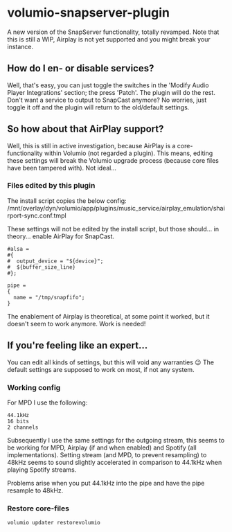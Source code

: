 # volumio-snapserver-plugin
A new version of the SnapServer functionality, totally revamped.
Note that this is still a WIP, Airplay is not yet supported and you might break your instance.

## How do I en- or disable services?
Well, that's easy, you can just toggle the switches in the 'Modify Audio Player Integrations' section; the press 'Patch'. The plugin will do the rest.
Don't want a service to output to SnapCast anymore? No worries, just toggle it off and the plugin will return to the old/default settings.

## So how about that AirPlay support?
Well, this is still in active investigation, because AirPlay is a core-functionality within Volumio (not regarded a plugin). This means, editing these settings will break the Volumio upgrade process (because core files have been tampered with). Not ideal... 

### Files edited by this plugin
The install script copies the below config:
/mnt/overlay/dyn/volumio/app/plugins/music_service/airplay_emulation/shairport-sync.conf.tmpl

These settings will not be edited by the install script, but those should... in theory... enable AirPlay for SnapCast.
```
#alsa =
#{
#  output_device = "${device}";
#  ${buffer_size_line}
#};

pipe =
{
  name = "/tmp/snapfifo";
}
```

The enablement of Airplay is theoretical, at some point it worked, but it doesn't seem to work anymore. Work is needed!

## If you're feeling like an expert...
You can edit all kinds of settings, but this will void any warranties :wink: The default settings are supposed to work on most, if not any system.

### Working config
For MPD I use the following:

```
44.1kHz
16 bits
2 channels
```

Subsequently I use the same settings for the outgoing stream, this seems to be working for MPD, Airplay (if and when enabled) and Spotify (all implementations).
Setting stream (and MPD, to prevent resampling) to 48kHz seems to sound slightly accelerated in comparison to 44.1kHz when playing Spotify streams.

Problems arise when you put 44.1kHz into the pipe and have the pipe resample to 48kHz.

### Restore core-files
`volumio updater restorevolumio`
